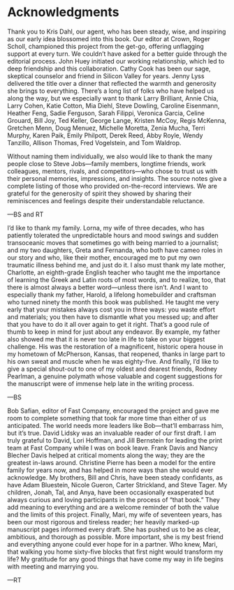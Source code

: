 # Acknowledgments




Thank you to Kris Dahl, our agent, who has been steady, wise, and inspiring as our early idea blossomed into this book. Our editor at Crown, Roger Scholl, championed this project from the get-go, offering unflagging support at every turn. We couldn’t have asked for a better guide through the editorial process. John Huey initiated our working relationship, which led to deep friendship and this collaboration. Cathy Cook has been our sage, skeptical counselor and friend in Silicon Valley for years. Jenny Lyss delivered the title over a dinner that reflected the warmth and generosity she brings to everything. There’s a long list of folks who have helped us along the way, but we especially want to thank Larry Brilliant, Annie Chia, Larry Cohen, Katie Cotton, Mia Diehl, Steve Dowling, Caroline Eisenmann, Heather Feng, Sadie Ferguson, Sarah Filippi, Veronica Garcia, Celine Grouard, Bill Joy, Ted Keller, George Lange, Kristen McCoy, Regis McKenna, Gretchen Menn, Doug Menuez, Michelle Moretta, Zenia Mucha, Terri Murphy, Karen Paik, Emily Philpott, Derek Reed, Abby Royle, Wendy Tanzillo, Allison Thomas, Fred Vogelstein, and Tom Waldrop.

Without naming them individually, we also would like to thank the many people close to Steve Jobs—family members, longtime friends, work colleagues, mentors, rivals, and competitors—who chose to trust us with their personal memories, impressions, and insights. The source notes give a complete listing of those who provided on-the-record interviews. We are grateful for the generosity of spirit they showed by sharing their reminiscences and feelings despite their understandable reluctance.

—BS and RT


I’d like to thank my family. Lorna, my wife of three decades, who has patiently tolerated the unpredictable hours and mood swings and sudden transoceanic moves that sometimes go with being married to a journalist; and my two daughters, Greta and Fernanda, who both have cameo roles in our story and who, like their mother, encouraged me to put my own traumatic illness behind me, and just do it. I also must thank my late mother, Charlotte, an eighth-grade English teacher who taught me the importance of learning the Greek and Latin roots of most words, and to realize, too, that there is almost always a better word—unless there isn’t. And I want to especially thank my father, Harold, a lifelong homebuilder and craftsman who turned ninety the month this book was published. He taught me very early that your mistakes always cost you in three ways: you waste effort and materials; you then have to dismantle what you messed up; and after that you have to do it all over again to get it right. That’s a good rule of thumb to keep in mind for just about any endeavor. By example, my father also showed me that it is never too late in life to take on your biggest challenge. His was the restoration of a magnificent, historic opera house in my hometown of McPherson, Kansas, that reopened, thanks in large part to his own sweat and muscle when he was eighty-five. And finally, I’d like to give a special shout-out to one of my oldest and dearest friends, Rodney Pearlman, a genuine polymath whose valuable and cogent suggestions for the manuscript were of immense help late in the writing process.

—BS


Bob Safian, editor of Fast Company, encouraged the project and gave me room to complete something that took far more time than either of us anticipated. The world needs more leaders like Bob—that’ll embarrass him, but it’s true. David Lidsky was an invaluable reader of our first draft. I am truly grateful to David, Lori Hoffman, and Jill Bernstein for leading the print team at Fast Company while I was on book leave. Frank Davis and Nancy Blecher Davis helped at critical moments along the way; they are the greatest in-laws around. Christine Pierre has been a model for the entire family for years now, and has helped in more ways than she would ever acknowledge. My brothers, Bill and Chris, have been steady confidants, as have Adam Bluestein, Nicole Gueron, Carter Strickland, and Steve Tager. My children, Jonah, Tal, and Anya, have been occasionally exasperated but always curious and loving participants in the process of “that book.” They add meaning to everything and are a welcome reminder of both the value and the limits of this project. Finally, Mari, my wife of seventeen years, has been our most rigorous and tireless reader; her heavily marked-up manuscript pages informed every draft. She has pushed us to be as clear, ambitious, and thorough as possible. More important, she is my best friend and everything anyone could ever hope for in a partner. Who knew, Mari, that walking you home sixty-five blocks that first night would transform my life? My gratitude for any good things that have come my way in life begins with meeting and marrying you.

—RT




